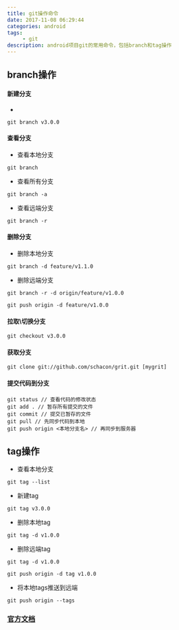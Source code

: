 ```yaml
---
title: git操作命令
date: 2017-11-08 06:29:44
categories: android
tags:
     - git
description: android项目git的常用命令，包括branch和tag操作
---
```


## branch操作

#### 新建分支
- 
```
git branch v3.0.0
```

#### 查看分支
- 查看本地分支
```
git branch
```

- 查看所有分支
```
git branch -a
```

- 查看远端分支
```
git branch -r
```

#### 删除分支
- 删除本地分支
```
git branch -d feature/v1.1.0
```

- 删除远端分支
```
git branch -r -d origin/feature/v1.0.0

git push origin -d feature/v1.0.0
```

#### 拉取\切换分支
```
git checkout v3.0.0
```

#### 获取分支
```
git clone git://github.com/schacon/grit.git [mygrit]
```

#### 提交代码到分支
```
git status // 查看代码的修改状态
git add . // 暂存所有提交的文件
git commit // 提交已暂存的文件
git pull // 先同步代码到本地
git push origin <本地分支名> // 再同步到服务器
```


## tag操作

- 查看本地分支
```
git tag --list
```

- 新建tag
```
git tag v3.0.0
```

- 删除本地tag
```
git tag -d v1.0.0
```

- 删除远端tag
```
git tag -d v1.0.0

git push origin -d tag v1.0.0
```

- 将本地tags推送到远端
```
git push origin --tags
```

### [官方文档](https://git-scm.com/docs/)

